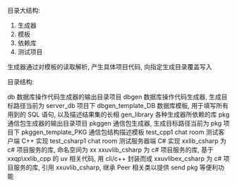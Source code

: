 目录大结构:
1. 生成器
2. 模板
3. 依赖库
4. 测试项目

生成器通过对模板的读取解析, 产生具体项目代码, 向指定生成目录覆盖写入

目录结构:

db
	数据库操作代码生成器的输出目录项目
dbgen
	数据库操作代码生成器, 生成目标路径当前为 server_db 项目下
dbgen_template_DB
	数据库模板, 用于填写所有用到的 SQL 语句, 以及描述结果集的长相
gen_library
	各种生成器所依赖的库
pkg
	通信包生成器的输出目录项目
pkggen
	通信包生成器, 生成目标路径当前为 pkg 项目下
pkggen_template_PKG
	通信包结构描述模板
test_cpp1
	chat room 测试客户端 C++ 实现
test_csharp1
	chat room 测试服务器端 C# 实现
xxlib_csharp
	为 c# 项目服务的库, 命名空间为 xx
xxuvlib_csharp
	为 c# 项目服务的库, 基于 xxqp\xxlib_cpp 的 uv 相关代码, 用 cli/c++ 封装而成
xxuvlibex_csharp
	为 c# 项目服务的库, 引用 xxuvlib_csharp, 继承 Peer 相关类以提供 send pkg 等便利功能
